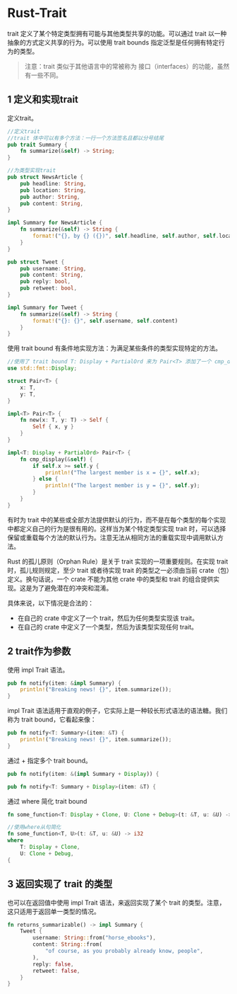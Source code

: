 # Rust-Trait

trait 定义了某个特定类型拥有可能与其他类型共享的功能。可以通过 trait 以一种抽象的方式定义共享的行为。可以使用 trait bounds 指定泛型是任何拥有特定行为的类型。

> 注意：trait 类似于其他语言中的常被称为 接口（interfaces）的功能，虽然有一些不同。

## 1 定义和实现trait

定义trait。

```rust
//定义trait
//trait 体中可以有多个方法：一行一个方法签名且都以分号结尾
pub trait Summary {
    fn summarize(&self) -> String;
}

//为类型实现trait
pub struct NewsArticle {
    pub headline: String,
    pub location: String,
    pub author: String,
    pub content: String,
}

impl Summary for NewsArticle {
    fn summarize(&self) -> String {
        format!("{}, by {} ({})", self.headline, self.author, self.location)
    }
}

pub struct Tweet {
    pub username: String,
    pub content: String,
    pub reply: bool,
    pub retweet: bool,
}

impl Summary for Tweet {
    fn summarize(&self) -> String {
        format!("{}: {}", self.username, self.content)
    }
}
```

使用 trait bound 有条件地实现方法：为满足某些条件的类型实现特定的方法。

```rust
//使用了 trait bound T: Display + PartialOrd 来为 Pair<T> 添加了一个 cmp_display 方法。这个方法只有在 T 实现了 Display 和 PartialOrd trait 的时候才会存在。
use std::fmt::Display;

struct Pair<T> {
    x: T,
    y: T,
}

impl<T> Pair<T> {
    fn new(x: T, y: T) -> Self {
        Self { x, y }
    }
}

impl<T: Display + PartialOrd> Pair<T> {
    fn cmp_display(&self) {
        if self.x >= self.y {
            println!("The largest member is x = {}", self.x);
        } else {
            println!("The largest member is y = {}", self.y);
        }
    }
}

```

有时为 trait 中的某些或全部方法提供默认的行为，而不是在每个类型的每个实现中都定义自己的行为是很有用的。这样当为某个特定类型实现 trait 时，可以选择保留或重载每个方法的默认行为。注意无法从相同方法的重载实现中调用默认方法。

Rust 的孤儿原则（Orphan Rule）是关于 trait 实现的一项重要规则。在实现 trait 时，孤儿规则规定，至少 trait 或者待实现 trait 的类型之一必须由当前 crate（包）定义。换句话说，一个 crate 不能为其他 crate 中的类型和 trait 的组合提供实现。这是为了避免潜在的冲突和混淆。

具体来说，以下情况是合法的：

* 在自己的 crate 中定义了一个 trait，然后为任何类型实现该 trait。
* 在自己的 crate 中定义了一个类型，然后为该类型实现任何 trait。

## 2 trait作为参数

使用 impl Trait 语法。

```rust
pub fn notify(item: &impl Summary) {
    println!("Breaking news! {}", item.summarize());
}
```

impl Trait 语法适用于直观的例子，它实际上是一种较长形式语法的语法糖。我们称为 trait bound，它看起来像：

```rust
pub fn notify<T: Summary>(item: &T) {
    println!("Breaking news! {}", item.summarize());
}
```

通过 + 指定多个 trait bound。

```rust
pub fn notify(item: &(impl Summary + Display)) {

pub fn notify<T: Summary + Display>(item: &T) {
```

通过 where 简化 trait bound

```rust
fn some_function<T: Display + Clone, U: Clone + Debug>(t: &T, u: &U) -> i32 {

//使用where从句简化
fn some_function<T, U>(t: &T, u: &U) -> i32
where
    T: Display + Clone,
    U: Clone + Debug,
{

```

## 3 返回实现了 trait 的类型

也可以在返回值中使用 impl Trait 语法，来返回实现了某个 trait 的类型。注意，这只适用于返回单一类型的情况。

```rust
fn returns_summarizable() -> impl Summary {
    Tweet {
        username: String::from("horse_ebooks"),
        content: String::from(
            "of course, as you probably already know, people",
        ),
        reply: false,
        retweet: false,
    }
}
```


